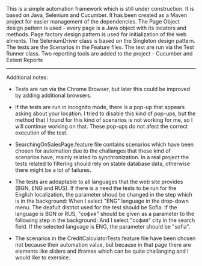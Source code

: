 This is a simple automation framework which is still under construction. It is based on Java, Selenium and Cucumber. It has been created as a Maven project for easier management of the dependencies.
The Page Object design pattern is used - every page is a Java object with its locators and methods. Page factory design pattern is used for initialization of the web elments.
The SeleniumDriver class is based on the Singleton design pattern.
The tests are the Scenarios in the Feature files.
The test are run via the Test Runner class.
Two reporting tools are added to the project - Cucumber and Extent Reports

***************************************************************************

Additional notes:
* Tests are run via the Chrome Browser, but later this could be improved by adding additional browsers.

* If the tests are run in incognito mode, there is a pop-up that appears asking about your location. I tried to disable this kind of pop-ups, but the method that I found for this kind of scenarios is not working for me, so I will continue working on that. These pop-ups do not afect the correct execution of the test.

* SearchingOnSalesPage.feature file contains scenarios which have been chosen for automation due to the challanges that these kind of scenarios have, mainly related to synchronization. In a real project the tests related to filtering should rely on stable database data, otherwise there might be a lot of failures.

* The tests are addaptable to all languages that the web site provides (BGN, ENG and RUS). If there is a need the tests to be run for the English localization, the parameter shoud be changed in the step which is in the background: When I select "ENG" language in the drop-down menu. The deafult district used for the test should be Sofia. If the language is BGN or RUS, "софия" should be given as a parameter to the following step in the background: And I select "софия" city in the search field. If the selected language is ENG, the parameter should be "sofia".

* The scenarios in the CreditCalculatorTests.feature file have been chosen not because their automation value, but because in that page there are elements like sliders and iframes which can be quite challanging and I would like to exersice.





